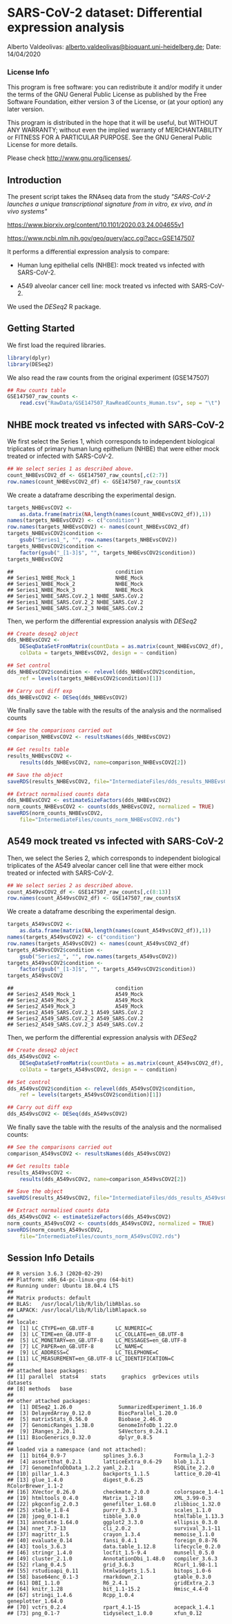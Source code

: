SARS-CoV-2 dataset: Differential expression analysis
================
Alberto Valdeolivas: <alberto.valdeolivas@bioquant.uni-heidelberg.de>;
Date:
14/04/2020

### License Info

This program is free software: you can redistribute it and/or modify it
under the terms of the GNU General Public License as published by the
Free Software Foundation, either version 3 of the License, or (at your
option) any later version.

This program is distributed in the hope that it will be useful, but
WITHOUT ANY WARRANTY; without even the implied warranty of
MERCHANTABILITY or FITNESS FOR A PARTICULAR PURPOSE. See the GNU General
Public License for more details.

Please check <http://www.gnu.org/licenses/>.

## Introduction

The present script takes the RNAseq data from the study *"SARS-CoV-2
launches* *a unique transcriptional signature from in vitro, ex vivo,
and in vivo systems"*

<https://www.biorxiv.org/content/10.1101/2020.03.24.004655v1>

<https://www.ncbi.nlm.nih.gov/geo/query/acc.cgi?acc=GSE147507>

It performs a differential expression analysis to compare:

  - Human lung epithelial cells (NHBE): mock treated vs infected with
    SARS-CoV-2.

  - A549 alveolar cancer cell line: mock treated vs infected with
    SARS-CoV-2.

We used the *DESeq2* R package.

## Getting Started

We first load the required libraries.

``` r
library(dplyr)
library(DESeq2)
```

We also read the raw counts from the original experiment (GSE147507)

``` r
## Raw counts table
GSE147507_raw_counts <- 
    read.csv("RawData/GSE147507_RawReadCounts_Human.tsv", sep = "\t")
```

## NHBE mock treated vs infected with SARS-CoV-2

We first select the Series 1, which corresponds to independent
biological triplicates of primary human lung epithelium (NHBE) that were
either mock treated or infected with SARS-CoV-2.

``` r
## We select series 1 as described above.
count_NHBEvsCOV2_df <- GSE147507_raw_counts[,c(2:7)]
row.names(count_NHBEvsCOV2_df) <- GSE147507_raw_counts$X
```

We create a dataframe describing the experimental design.

``` r
targets_NHBEvsCOV2 <- 
    as.data.frame(matrix(NA,length(names(count_NHBEvsCOV2_df)),1))
names(targets_NHBEvsCOV2) <- c("condition")
row.names(targets_NHBEvsCOV2) <- names(count_NHBEvsCOV2_df)
targets_NHBEvsCOV2$condition <- 
    gsub("Series1_", "", row.names(targets_NHBEvsCOV2))
targets_NHBEvsCOV2$condition <- 
    factor(gsub("_[1-3]$", "", targets_NHBEvsCOV2$condition))
targets_NHBEvsCOV2
```

    ##                                 condition
    ## Series1_NHBE_Mock_1             NHBE_Mock
    ## Series1_NHBE_Mock_2             NHBE_Mock
    ## Series1_NHBE_Mock_3             NHBE_Mock
    ## Series1_NHBE_SARS.CoV.2_1 NHBE_SARS.CoV.2
    ## Series1_NHBE_SARS.CoV.2_2 NHBE_SARS.CoV.2
    ## Series1_NHBE_SARS.CoV.2_3 NHBE_SARS.CoV.2

Then, we perform the differential expression analysis with *DESeq2*

``` r
## Create deseq2 object
dds_NHBEvsCOV2 <- 
    DESeqDataSetFromMatrix(countData = as.matrix(count_NHBEvsCOV2_df), 
    colData = targets_NHBEvsCOV2, design = ~ condition)

## Set control
dds_NHBEvsCOV2$condition <- relevel(dds_NHBEvsCOV2$condition, 
    ref = levels(targets_NHBEvsCOV2$condition)[1])

## Carry out diff exp
dds_NHBEvsCOV2 <- DESeq(dds_NHBEvsCOV2)
```

We finally save the table with the results of the analysis and the
normalised counts

``` r
## See the comparisons carried out
comparison_NHBEvsCOV2 <- resultsNames(dds_NHBEvsCOV2)

## Get results table
results_NHBEvsCOV2 <- 
    results(dds_NHBEvsCOV2, name=comparison_NHBEvsCOV2[2])

## Save the object
saveRDS(results_NHBEvsCOV2, file="IntermediateFiles/dds_results_NHBEvsCOV2.rds")

## Extract normalised counts data
dds_NHBEvsCOV2 <- estimateSizeFactors(dds_NHBEvsCOV2)
norm_counts_NHBEvsCOV2 <- counts(dds_NHBEvsCOV2, normalized = TRUE)
saveRDS(norm_counts_NHBEvsCOV2, 
    file="IntermediateFiles/counts_norm_NHBEvsCOV2.rds")
```

## A549 mock treated vs infected with SARS-CoV-2

Then, we select the Series 2, which corresponds to independent
biological triplicates of the A549 alveolar cancer cell line that were
either mock treated or infected with SARS-CoV-2.

``` r
## We select series 2 as described above.
count_A549vsCOV2_df <- GSE147507_raw_counts[,c(8:13)]
row.names(count_A549vsCOV2_df) <- GSE147507_raw_counts$X
```

We create a dataframe describing the experimental design.

``` r
targets_A549vsCOV2 <- 
    as.data.frame(matrix(NA,length(names(count_A549vsCOV2_df)),1))
names(targets_A549vsCOV2) <- c("condition")
row.names(targets_A549vsCOV2) <- names(count_A549vsCOV2_df)
targets_A549vsCOV2$condition <- 
    gsub("Series2_", "", row.names(targets_A549vsCOV2))
targets_A549vsCOV2$condition <- 
    factor(gsub("_[1-3]$", "", targets_A549vsCOV2$condition))
targets_A549vsCOV2
```

    ##                                 condition
    ## Series2_A549_Mock_1             A549_Mock
    ## Series2_A549_Mock_2             A549_Mock
    ## Series2_A549_Mock_3             A549_Mock
    ## Series2_A549_SARS.CoV.2_1 A549_SARS.CoV.2
    ## Series2_A549_SARS.CoV.2_2 A549_SARS.CoV.2
    ## Series2_A549_SARS.CoV.2_3 A549_SARS.CoV.2

Then, we perform the differential expression analysis with *DESeq2*

``` r
## Create deseq2 object
dds_A549vsCOV2 <- 
    DESeqDataSetFromMatrix(countData = as.matrix(count_A549vsCOV2_df), 
    colData = targets_A549vsCOV2, design = ~ condition)

## Set control
dds_A549vsCOV2$condition <- relevel(dds_A549vsCOV2$condition, 
    ref = levels(targets_A549vsCOV2$condition)[1])

## Carry out diff exp
dds_A549vsCOV2 <- DESeq(dds_A549vsCOV2)
```

We finally save the table with the results of the analysis and the
normalised counts:

``` r
## See the comparisons carried out
comparison_A549vsCOV2 <- resultsNames(dds_A549vsCOV2)

## Get results table
results_A549vsCOV2 <- 
    results(dds_A549vsCOV2, name=comparison_A549vsCOV2[2])

## Save the object
saveRDS(results_A549vsCOV2, file="IntermediateFiles/dds_results_A549vsCOV2.rds")

## Extract normalised counts data
dds_A549vsCOV2 <- estimateSizeFactors(dds_A549vsCOV2)
norm_counts_A549vsCOV2 <- counts(dds_A549vsCOV2, normalized = TRUE)
saveRDS(norm_counts_A549vsCOV2, 
    file="IntermediateFiles/counts_norm_A549vsCOV2.rds")
```

## Session Info Details

    ## R version 3.6.3 (2020-02-29)
    ## Platform: x86_64-pc-linux-gnu (64-bit)
    ## Running under: Ubuntu 18.04.4 LTS
    ## 
    ## Matrix products: default
    ## BLAS:   /usr/local/lib/R/lib/libRblas.so
    ## LAPACK: /usr/local/lib/R/lib/libRlapack.so
    ## 
    ## locale:
    ##  [1] LC_CTYPE=en_GB.UTF-8       LC_NUMERIC=C              
    ##  [3] LC_TIME=en_GB.UTF-8        LC_COLLATE=en_GB.UTF-8    
    ##  [5] LC_MONETARY=en_GB.UTF-8    LC_MESSAGES=en_GB.UTF-8   
    ##  [7] LC_PAPER=en_GB.UTF-8       LC_NAME=C                 
    ##  [9] LC_ADDRESS=C               LC_TELEPHONE=C            
    ## [11] LC_MEASUREMENT=en_GB.UTF-8 LC_IDENTIFICATION=C       
    ## 
    ## attached base packages:
    ## [1] parallel  stats4    stats     graphics  grDevices utils     datasets 
    ## [8] methods   base     
    ## 
    ## other attached packages:
    ##  [1] DESeq2_1.26.0               SummarizedExperiment_1.16.0
    ##  [3] DelayedArray_0.12.0         BiocParallel_1.20.0        
    ##  [5] matrixStats_0.56.0          Biobase_2.46.0             
    ##  [7] GenomicRanges_1.38.0        GenomeInfoDb_1.22.0        
    ##  [9] IRanges_2.20.1              S4Vectors_0.24.1           
    ## [11] BiocGenerics_0.32.0         dplyr_0.8.5                
    ## 
    ## loaded via a namespace (and not attached):
    ##  [1] bit64_0.9-7            splines_3.6.3          Formula_1.2-3         
    ##  [4] assertthat_0.2.1       latticeExtra_0.6-29    blob_1.2.1            
    ##  [7] GenomeInfoDbData_1.2.2 yaml_2.2.1             RSQLite_2.2.0         
    ## [10] pillar_1.4.3           backports_1.1.5        lattice_0.20-41       
    ## [13] glue_1.4.0             digest_0.6.25          RColorBrewer_1.1-2    
    ## [16] XVector_0.26.0         checkmate_2.0.0        colorspace_1.4-1      
    ## [19] htmltools_0.4.0        Matrix_1.2-18          XML_3.99-0.3          
    ## [22] pkgconfig_2.0.3        genefilter_1.68.0      zlibbioc_1.32.0       
    ## [25] xtable_1.8-4           purrr_0.3.3            scales_1.1.0          
    ## [28] jpeg_0.1-8.1           tibble_3.0.0           htmlTable_1.13.3      
    ## [31] annotate_1.64.0        ggplot2_3.3.0          ellipsis_0.3.0        
    ## [34] nnet_7.3-13            cli_2.0.2              survival_3.1-11       
    ## [37] magrittr_1.5           crayon_1.3.4           memoise_1.1.0         
    ## [40] evaluate_0.14          fansi_0.4.1            foreign_0.8-76        
    ## [43] tools_3.6.3            data.table_1.12.8      lifecycle_0.2.0       
    ## [46] stringr_1.4.0          locfit_1.5-9.4         munsell_0.5.0         
    ## [49] cluster_2.1.0          AnnotationDbi_1.48.0   compiler_3.6.3        
    ## [52] rlang_0.4.5            grid_3.6.3             RCurl_1.98-1.1        
    ## [55] rstudioapi_0.11        htmlwidgets_1.5.1      bitops_1.0-6          
    ## [58] base64enc_0.1-3        rmarkdown_2.1          gtable_0.3.0          
    ## [61] DBI_1.1.0              R6_2.4.1               gridExtra_2.3         
    ## [64] knitr_1.28             bit_1.1-15.2           Hmisc_4.4-0           
    ## [67] stringi_1.4.6          Rcpp_1.0.4             geneplotter_1.64.0    
    ## [70] vctrs_0.2.4            rpart_4.1-15           acepack_1.4.1         
    ## [73] png_0.1-7              tidyselect_1.0.0       xfun_0.12
